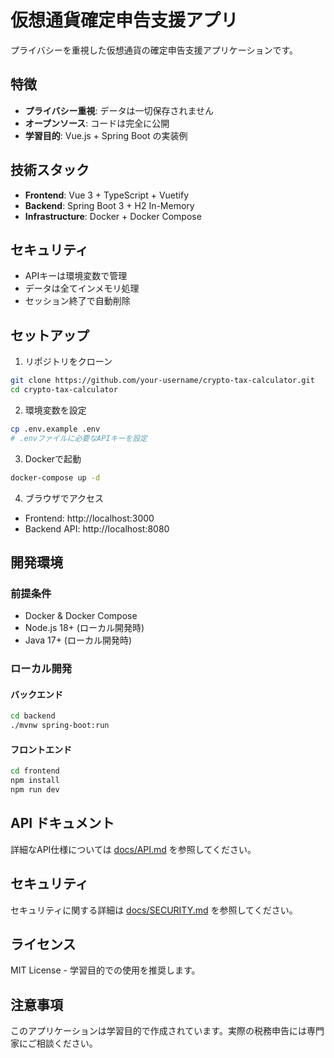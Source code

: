 # 仮想通貨確定申告支援アプリ

プライバシーを重視した仮想通貨の確定申告支援アプリケーションです。

## 特徴

- **プライバシー重視**: データは一切保存されません
- **オープンソース**: コードは完全に公開
- **学習目的**: Vue.js + Spring Boot の実装例

## 技術スタック

- **Frontend**: Vue 3 + TypeScript + Vuetify
- **Backend**: Spring Boot 3 + H2 In-Memory
- **Infrastructure**: Docker + Docker Compose

## セキュリティ

- APIキーは環境変数で管理
- データは全てインメモリ処理
- セッション終了で自動削除

## セットアップ

1. リポジトリをクローン
```bash
git clone https://github.com/your-username/crypto-tax-calculator.git
cd crypto-tax-calculator
```

2. 環境変数を設定
```bash
cp .env.example .env
# .envファイルに必要なAPIキーを設定
```

3. Dockerで起動
```bash
docker-compose up -d
```

4. ブラウザでアクセス
- Frontend: http://localhost:3000
- Backend API: http://localhost:8080

## 開発環境

### 前提条件
- Docker & Docker Compose
- Node.js 18+ (ローカル開発時)
- Java 17+ (ローカル開発時)

### ローカル開発

#### バックエンド
```bash
cd backend
./mvnw spring-boot:run
```

#### フロントエンド
```bash
cd frontend
npm install
npm run dev
```

## API ドキュメント

詳細なAPI仕様については [docs/API.md](docs/API.md) を参照してください。

## セキュリティ

セキュリティに関する詳細は [docs/SECURITY.md](docs/SECURITY.md) を参照してください。

## ライセンス

MIT License - 学習目的での使用を推奨します。

## 注意事項

このアプリケーションは学習目的で作成されています。実際の税務申告には専門家にご相談ください。